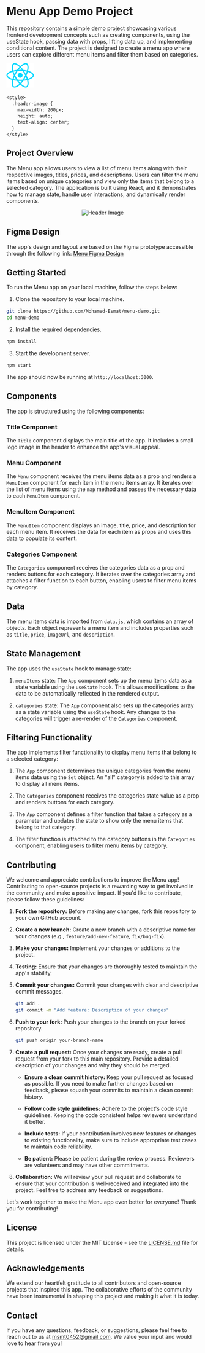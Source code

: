 # Menu App Demo Project

This repository contains a simple demo project showcasing various frontend development concepts such as creating components, using the useState hook, passing data with props, lifting data up, and implementing conditional content. The project is designed to create a menu app where users can explore different menu items and filter them based on categories.

![App Logo](public/images/react.svg)

<!-- Add CSS Style for the Header Image -->
```
<style>
  .header-image {
    max-width: 200px;
    height: auto;
    text-align: center;
  }
</style>
```
## Project Overview

The Menu app allows users to view a list of menu items along with their respective images, titles, prices, and descriptions. Users can filter the menu items based on unique categories and view only the items that belong to a selected category. The application is built using React, and it demonstrates how to manage state, handle user interactions, and dynamically render components.

<!-- Display the Header Image -->
<p align="center">
  <img class="header-image" src="https://res.cloudinary.com/tawfeer/image/upload/v1690062789/menuproject_bxfd2s.png" alt="Header Image">
</p>

## Figma Design

The app's design and layout are based on the Figma prototype accessible through the following link: [Menu Figma Design](https://www.figma.com/file/PwlnSJXCuo4qD2o6EJiuj9/Menu?node-id=0%3A1&t=oaKVwYVqc9Oon2Ts-1)

## Getting Started

To run the Menu app on your local machine, follow the steps below:

1. Clone the repository to your local machine.

```bash
git clone https://github.com/Mohamed-Esmat/menu-demo.git
cd menu-demo
```

2. Install the required dependencies.

```bash
npm install
```

3. Start the development server.

```bash
npm start
```

The app should now be running at `http://localhost:3000`.

## Components

The app is structured using the following components:

### Title Component

The `Title` component displays the main title of the app. It includes a small logo image in the header to enhance the app's visual appeal.

### Menu Component

The `Menu` component receives the menu items data as a prop and renders a `MenuItem` component for each item in the menu items array. It iterates over the list of menu items using the `map` method and passes the necessary data to each `MenuItem` component.

### MenuItem Component

The `MenuItem` component displays an image, title, price, and description for each menu item. It receives the data for each item as props and uses this data to populate its content.

### Categories Component

The `Categories` component receives the categories data as a prop and renders buttons for each category. It iterates over the categories array and attaches a filter function to each button, enabling users to filter menu items by category.

## Data

The menu items data is imported from `data.js`, which contains an array of objects. Each object represents a menu item and includes properties such as `title`, `price`, `imageUrl`, and `description`.

## State Management

The app uses the `useState` hook to manage state:

1. `menuItems` state: The `App` component sets up the menu items data as a state variable using the `useState` hook. This allows modifications to the data to be automatically reflected in the rendered output.

2. `categories` state: The `App` component also sets up the categories array as a state variable using the `useState` hook. Any changes to the categories will trigger a re-render of the `Categories` component.

## Filtering Functionality

The app implements filter functionality to display menu items that belong to a selected category:

1. The `App` component determines the unique categories from the menu items data using the `Set` object. An "all" category is added to this array to display all menu items.

2. The `Categories` component receives the categories state value as a prop and renders buttons for each category.

3. The `App` component defines a filter function that takes a category as a parameter and updates the state to show only the menu items that belong to that category.

4. The filter function is attached to the category buttons in the `Categories` component, enabling users to filter menu items by category.

## Contributing

We welcome and appreciate contributions to improve the Menu app! Contributing to open-source projects is a rewarding way to get involved in the community and make a positive impact. If you'd like to contribute, please follow these guidelines:

1. **Fork the repository:** Before making any changes, fork this repository to your own GitHub account.

2. **Create a new branch:** Create a new branch with a descriptive name for your changes (e.g., `feature/add-new-feature`, `fix/bug-fix`).

3. **Make your changes:** Implement your changes or additions to the project.

4. **Testing:** Ensure that your changes are thoroughly tested to maintain the app's stability.

5. **Commit your changes:** Commit your changes with clear and descriptive commit messages.

   ```bash
   git add .
   git commit -m "Add feature: Description of your changes"
   ```

6. **Push to your fork:** Push your changes to the branch on your forked repository.

   ```bash
   git push origin your-branch-name
   ```

7. **Create a pull request:** Once your changes are ready, create a pull request from your fork to this main repository. Provide a detailed description of your changes and why they should be merged.

   - **Ensure a clean commit history:** Keep your pull request as focused as possible. If you need to make further changes based on feedback, please squash your commits to maintain a clean commit history.

   - **Follow code style guidelines:** Adhere to the project's code style guidelines. Keeping the code consistent helps reviewers understand it better.

   - **Include tests:** If your contribution involves new features or changes to existing functionality, make sure to include appropriate test cases to maintain code reliability.

   - **Be patient:** Please be patient during the review process. Reviewers are volunteers and may have other commitments.

8. **Collaboration:** We will review your pull request and collaborate to ensure that your contribution is well-received and integrated into the project. Feel free to address any feedback or suggestions.

Let's work together to make the Menu app even better for everyone! Thank you for contributing!

## License

This project is licensed under the MIT License - see the [LICENSE.md](LICENSE.md) file for details.

## Acknowledgements

We extend our heartfelt gratitude to all contributors and open-source projects that inspired this app. The collaborative efforts of the community have been instrumental in shaping this project and making it what it is today.

## Contact

If you have any questions, feedback, or suggestions, please feel free to reach out to us at [msmt0452@gmail.com](mailto:msmt0452@gmail.com). We value your input and would love to hear from you!
